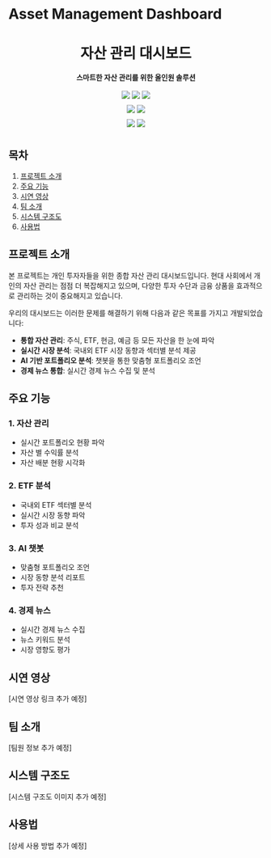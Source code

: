 # Asset Management Dashboard

<div align="center">
    <h1 align="center">자산 관리 대시보드</h1>
    <p align="center">
        <b>스마트한 자산 관리를 위한 올인원 솔루션</b>
    </p>
</div>

<div align="center">
<p align="center" style="line-height: 2;">
  <img src="https://img.shields.io/badge/python-3776AB?style=for-the-badge&logo=python&logoColor=white">
  <img src="https://img.shields.io/badge/streamlit-FF4B4B?style=for-the-badge&logo=streamlit&logoColor=white">
  <img src="https://img.shields.io/badge/supabase-3ECF8E?style=for-the-badge&logo=supabase&logoColor=white">
  <br/>
  <img src="https://img.shields.io/badge/pandas-150458?style=for-the-badge&logo=pandas&logoColor=white">
  <img src="https://img.shields.io/badge/plotly-3F4F75?style=for-the-badge&logo=plotly&logoColor=white">
  <br/>
  <img src="https://img.shields.io/badge/github-181717?style=for-the-badge&logo=github&logoColor=white">
  <img src="https://img.shields.io/badge/notion-000000?style=for-the-badge&logo=notion&logoColor=white">
</p>
</div>

## 목차
1. [프로젝트 소개](#프로젝트-소개)
2. [주요 기능](#주요-기능)
3. [시연 영상](#시연-영상)
4. [팀 소개](#팀-소개)
5. [시스템 구조도](#시스템-구조도)
6. [사용법](#사용법)

## 프로젝트 소개

본 프로젝트는 개인 투자자들을 위한 종합 자산 관리 대시보드입니다. 현대 사회에서 개인의 자산 관리는 점점 더 복잡해지고 있으며, 다양한 투자 수단과 금융 상품을 효과적으로 관리하는 것이 중요해지고 있습니다.

우리의 대시보드는 이러한 문제를 해결하기 위해 다음과 같은 목표를 가지고 개발되었습니다:

- **통합 자산 관리**: 주식, ETF, 현금, 예금 등 모든 자산을 한 눈에 파악
- **실시간 시장 분석**: 국내외 ETF 시장 동향과 섹터별 분석 제공
- **AI 기반 포트폴리오 분석**: 챗봇을 통한 맞춤형 포트폴리오 조언
- **경제 뉴스 통합**: 실시간 경제 뉴스 수집 및 분석

## 주요 기능

### 1. 자산 관리
- 실시간 포트폴리오 현황 파악
- 자산 별 수익률 분석
- 자산 배분 현황 시각화

### 2. ETF 분석
- 국내외 ETF 섹터별 분석
- 실시간 시장 동향 파악
- 투자 성과 비교 분석

### 3. AI 챗봇
- 맞춤형 포트폴리오 조언
- 시장 동향 분석 리포트
- 투자 전략 추천

### 4. 경제 뉴스
- 실시간 경제 뉴스 수집
- 뉴스 키워드 분석
- 시장 영향도 평가

## 시연 영상

[시연 영상 링크 추가 예정]

## 팀 소개

[팀원 정보 추가 예정]

## 시스템 구조도

[시스템 구조도 이미지 추가 예정]

## 사용법

[상세 사용 방법 추가 예정]
